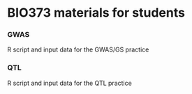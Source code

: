 # BIO373 materials for students

### GWAS
R script and input data for the GWAS/GS practice

### QTL
R script and input data for the QTL practice
